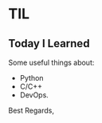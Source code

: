 TIL
===
Today I Learned
---------------
Some useful things about:
  * Python 
  * C/C++
  * DevOps.

Best Regards,

